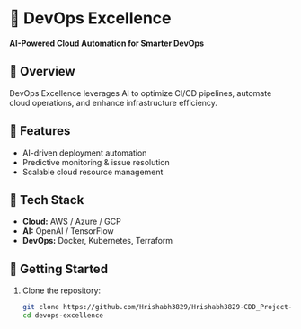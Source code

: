
# 🚀 DevOps Excellence  

**AI-Powered Cloud Automation for Smarter DevOps**  

## 🔹 Overview  
DevOps Excellence leverages AI to optimize CI/CD pipelines, automate cloud operations, and enhance infrastructure efficiency.  

## 🔹 Features  
- AI-driven deployment automation  
- Predictive monitoring & issue resolution  
- Scalable cloud resource management  

## 🔹 Tech Stack  
- **Cloud:** AWS / Azure / GCP  
- **AI:** OpenAI / TensorFlow  
- **DevOps:** Docker, Kubernetes, Terraform  

## 🔹 Getting Started  
1. Clone the repository:  
   ```bash
   git clone https://github.com/Hrishabh3829/Hrishabh3829-CDD_Project--DevOps-Excellence.git
   cd devops-excellence
